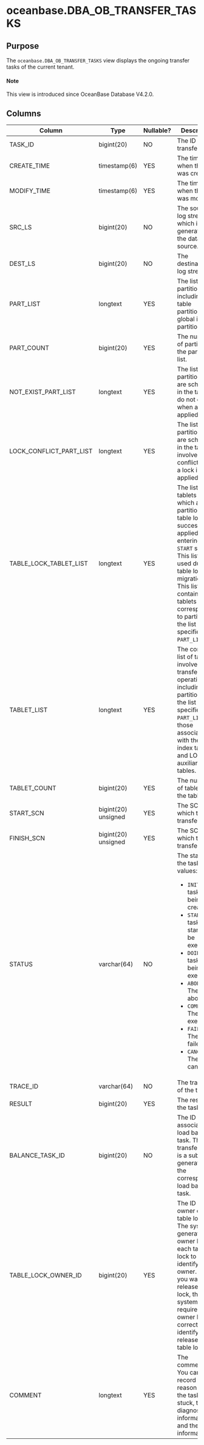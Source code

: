 # oceanbase.DBA_OB_TRANSFER_TASKS

## Purpose

The `oceanbase.DBA_OB_TRANSFER_TASKS` view displays the ongoing transfer tasks of the current tenant. 

<main id="notice" type='explain'>
  <h4>Note</h4>
  <p>This view is introduced since OceanBase Database V4.2.0. </p>
</main>

## Columns

| **Column** | **Type** | **Nullable?** | **Description** |
| --- | --- | --- | --- |
| TASK_ID | bigint(20) | NO | The ID of the transfer task. |
| CREATE_TIME | timestamp(6) | YES | The time when the task was created. |
| MODIFY_TIME | timestamp(6) | YES | The time when the task was modified. |
| SRC_LS | bigint(20) | NO | The source log stream, which is generated at the data source. |
| DEST_LS | bigint(20) | NO | The destination log stream. |
| PART_LIST | longtext | YES | The list of partitions, including user table partitions and global index partitions. |
| PART_COUNT | bigint(20) | YES | The number of partitions in the partition list. |
| NOT_EXIST_PART_LIST | longtext | YES | The list of partitions that are scheduled in the task but do not exist when a lock is applied. |
| LOCK_CONFLICT_PART_LIST | longtext | YES | The list of partitions that are scheduled in the task but involve lock conflicts when a lock is applied. |
| TABLE_LOCK_TABLET_LIST | longtext | YES | The list of tablets on which a partition-level table lock is successfully applied while entering the `START` state. This list is used during table lock migration. This list contains only tablets corresponding to partitions in the list specified by `PART_LIST`.  |
| TABLET_LIST | longtext | YES | The complete list of tablets involved in the transfer operation, including the partitions in the list specified by `PART_LIST` and those associated with the local index tables and LOB auxiliary tables.  |
| TABLET_COUNT | bigint(20) | YES | The number of tablets in the tablet list. |
| START_SCN | bigint(20) unsigned | YES | The SCN at which the transfer starts. |
| FINISH_SCN | bigint(20) unsigned | YES | The SCN at which the transfer ends. |
| STATUS | varchar(64) | NO | The status of the task. Valid values:<ul><li>`INIT`: The task is being created.  </li><li>`START`: The task is started to be executed. </li><li>`DOING`: The task is being executed. </li><li>`ABORTED`: The task is aborted. </li><li>`COMPLETED`: The task is executed. </li><li>`FAILED`: The task failed. </li><li>`CANCELED`: The task is canceled. </li></ul> |
| TRACE_ID | varchar(64) | NO | The trace ID of the task. |
| RESULT | bigint(20) | YES | The result of the task. |
| BALANCE_TASK_ID | bigint(20) | NO | The ID of the associated load balancing task. The transfer task is a subtask generated by the corresponding load balancing task.  |
| TABLE_LOCK_OWNER_ID | bigint(20) | YES | The ID of the owner of the table lock. The system generates an owner ID for each table lock to identify its owner. When you want to release a table lock, the system requires the owner ID to correctly identify and release the table lock.  |
| COMMENT | longtext | YES | The comments.  You can record the reason why the task was stuck, the diagnostic information, and the failure information. |

